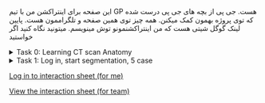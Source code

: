 این صفحه برای اینتراکشن من با تیم GP هست. جی پی از بچه های جی پی درست شده که توی پروژه بهمون کمک میکنن. همه چیز توی همین صفحه و تلگراممون هست. پایین لینک گوگل شیتی هست که من اینتراکشنمونو توش مینویسم. میتونید نگاه کنید اگر خواستید

<details>
<summary>Task 0: Learning CT scan Anatomy </summary>
<details>
<summary> Content </summary>
این کانتنت هایی هست که باید ببینیم 
  
https://www.youtube.com/watch?v=Nnr4ZB8e4nc&t=78s  (60min)

https://www.youtube.com/watch?v=ytOLnjWCt1Y (10 min)

https://www.youtube.com/watch?v=IXQPN-Un7OI  (13 min)

https://www.youtube.com/watch?v=VnpqylFYtqI  (25 min)

https://www.youtube.com/watch?v=lUJnciH8Blo  (10 min)

این هم وب پیج هایی هست که رفرنس هستن:

https://radiologyassistant.nl/more/ct-protocols/ct-contrast-injection-and-protocols#basics-of-contrast-enhancement-phases-of-enhancement 

https://litfl.com/abdominal-ct-phases/

https://radiologykey.com/abdominal-ct/

یک نمونه های خیلی خوب از آناتومی سگمنت شده هستن که چشمتون آشنا بشه

https://www.casestacks.com/medical-school/radiographic-anatomy/abdomen/

https://radiopaedia.org/cases/how-to-read-a-ct-of-the-abdomen-and-pelvis
</details>

<details>
<summary> Interaction </summary>
Sara🔵
Atra🟤
Elham🔵
Mahshad🟤
Azin🟤
Beni⚪️
</details>
</details>


<details>
<summary>Task 1: Log in, start segmentation, 5 case </summary>
<details>
<summary> Content </summary>
برای همگی یوزر و پسور رو فرستادم ، این هم آدرس سرور هست

لطفا این صفحه رو اول بخونید 
https://github.com/Sdamirsa/PanCanAID/blob/main/For%20Team/Login.MD
و بعد توی آدرس سرور با یوزر نیم و پسوردتون لاگ این کنید. وقتی لاگ این کردید باید پروژه ای به نام PanCanAID_4GP ببینید. 

برای راهنمای سگمنتیشن و استفاده از وبسایت هم لطفا این فیلم رو ببینید:
https://www.youtube.com/watch?v=Qp1ydXVGoJc

لطفا با من توی این مسیر کلا اینتراکت کنید. من همه تسک هاتون و قرارموون رو اینجا برای خودم مینویسم:

https://github.com/Sdamirsa/PanCanAID/blob/main/For%20Team/ForPanCanAID_GP_Team.md

تسک این هفته خیلی سنگین نیست (کل ارگان ها رو نمیگذارم ، 3 هفته اول میایم قسمت قسمت انجام میدیم که راحت تر باشه ، ولی بعد 3 هفته استارت جدی تر میزنیم).

این هفته کارتون اینه که لطف کنید و لاگ این کنید و 5 کیس رو سگمنت کنید:
 پانکراس
دئودنوم
 superior mesantric vein و  splenic vein و portal vein 
aorta, common hepatic artery, splenic artery

</details>
<details>
<summary> My task </summary>
تسک من :✅✅🔘🔘

ساخت اکانت:✅
Sara.p199877@gmail.com ✅
Atraajdari1374@gmail.com ✅
elhamtaghavi76@gmail.com ✅
mahshadsarikhani9696@gmail.com ✅
Azinzolfaghari2233@gmail.com ✅
Beny.2012@yahoo.com ✅

ایجاد پروژه : PanCanAID4GP ✅

ایجاد پروژه : آپلود 15 کیس 🔘

اساین کردن شماره کیس به افراد🔘

</details>
</details>




[Log in to interaction sheet (for me)](https://docs.google.com/spreadsheets/d/1--oCk4GBRKVOJlOCskaS_X05p6ZGYkg2Fm32xySc2EI/edit?usp=sharing)

[View the interaction sheet (for team)](https://docs.google.com/spreadsheets/d/e/2PACX-1vRAPQ_cx4LfZlZ22N7JIzTWrOFUT3nJFB-ltXkAYAOZh8SgpTSPQPHg5fAFRPU1nExRsvAFVhHNqaq9/pubhtml?gid=0&single=true&widget=true&headers=false)

